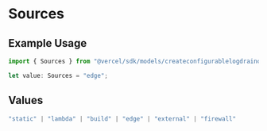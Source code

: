 # Sources

## Example Usage

```typescript
import { Sources } from "@vercel/sdk/models/createconfigurablelogdrainop.js";

let value: Sources = "edge";
```

## Values

```typescript
"static" | "lambda" | "build" | "edge" | "external" | "firewall"
```